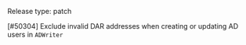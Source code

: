 Release type: patch

[#50304] Exclude invalid DAR addresses when creating or updating AD users in `ADWriter`
